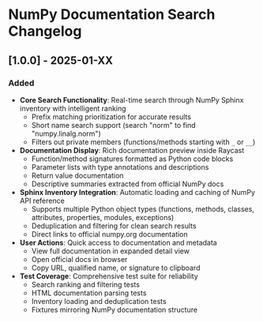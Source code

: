 # NumPy Documentation Search Changelog

## [1.0.0] - 2025-01-XX

### Added

- **Core Search Functionality**: Real-time search through NumPy Sphinx inventory with intelligent ranking
  - Prefix matching prioritization for accurate results
  - Short name search support (search "norm" to find "numpy.linalg.norm")
  - Filters out private members (functions/methods starting with `_` or `__`)
- **Documentation Display**: Rich documentation preview inside Raycast
  - Function/method signatures formatted as Python code blocks
  - Parameter lists with type annotations and descriptions
  - Return value documentation
  - Descriptive summaries extracted from official NumPy docs
- **Sphinx Inventory Integration**: Automatic loading and caching of NumPy API reference
  - Supports multiple Python object types (functions, methods, classes, attributes, properties, modules, exceptions)
  - Deduplication and filtering for clean search results
  - Direct links to official numpy.org documentation
- **User Actions**: Quick access to documentation and metadata
  - View full documentation in expanded detail view
  - Open official docs in browser
  - Copy URL, qualified name, or signature to clipboard
- **Test Coverage**: Comprehensive test suite for reliability
  - Search ranking and filtering tests
  - HTML documentation parsing tests
  - Inventory loading and deduplication tests
  - Fixtures mirroring NumPy documentation structure
